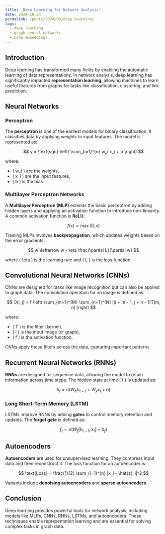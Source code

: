 ```yaml
---
title: 'Deep Learning for Network Analysis'
date: 2024-10-24
permalink: /posts/2024/09/deep-learning/
tags:
  - deep learning
  - graph neural networks
  - node embeddings
---
```


## Introduction

Deep learning has transformed many fields by enabling the automatic learning of data representations. In network analysis, deep learning has significantly impacted **representation learning**, allowing machines to learn useful features from graphs for tasks like classification, clustering, and link prediction.

## Neural Networks

### Perceptron

The **perceptron** is one of the earliest models for binary classification. It classifies data by applying weights to input features. The model is represented as:

$$
y = \text{sgn} \left( \sum_{i=1}^{n} w_i x_i + b \right)
$$

where:
- \( w_i \) are the weights,
- \( x_i \) are the input features,
- \( b \) is the bias.

### Multilayer Perceptron Networks

A **Multilayer Perceptron (MLP)** extends the basic perceptron by adding hidden layers and applying an activation function to introduce non-linearity. A common activation function is **ReLU**:

$$
f(x) = \max(0, x)
$$

Training MLPs involves **backpropagation**, which updates weights based on the error gradients:

$$
w \leftarrow w - \eta \frac{\partial L}{\partial w}
$$

where \( \eta \) is the learning rate and \( L \) is the loss function.

## Convolutional Neural Networks (CNNs)

CNNs are designed for tasks like image recognition but can also be applied to graph data. The convolution operation for an image is defined as:

$$
O(i, j) = f \left( \sum_{m=1}^{M} \sum_{n=1}^{N} I(i + m - 1, j + n - 1)T(m, n) \right)
$$

where:
- \( T \) is the filter (kernel),
- \( I \) is the input image (or graph),
- \( f \) is the activation function.

CNNs apply these filters across the data, capturing important patterns.

## Recurrent Neural Networks (RNNs)

**RNNs** are designed for sequence data, allowing the model to retain information across time steps. The hidden state at time \( t \) is updated as:

$$
h_t = \sigma(W_h h_{t-1} + W_x x_t + b)
$$

### Long Short-Term Memory (LSTM)

LSTMs improve RNNs by adding **gates** to control memory retention and updates. The **forget gate** is defined as:

$$
f_t = \sigma(W_f [h_{t-1}, x_t] + b_f)
$$

## Autoencoders

**Autoencoders** are used for unsupervised learning. They compress input data and then reconstruct it. The loss function for an autoencoder is:

$$
\text{Loss} = \frac{1}{2} \sum_{i=1}^{n} |x_i - \hat{z}_i|^2
$$

Variants include **denoising autoencoders** and **sparse autoencoders**.

## Conclusion

Deep learning provides powerful tools for network analysis, including models like MLPs, CNNs, RNNs, LSTMs, and autoencoders. These techniques enable representation learning and are essential for solving complex tasks in graph data.
